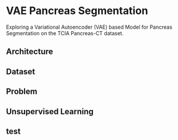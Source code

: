 # VAE Pancreas Segmentation
Exploring a Variational Autoencoder (VAE) based Model for Pancreas Segmentation on the TCIA Pancreas-CT dataset.

## Architecture
## Dataset
## Problem
## Unsupervised Learning
## test
